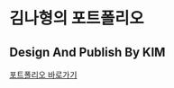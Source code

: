<h1>김나형의 포트폴리오</h1>
<h2>Design And Publish By KIM</h2>
<a href="https:skgud0410.github.io">포트폴리오 바로가기</a>

